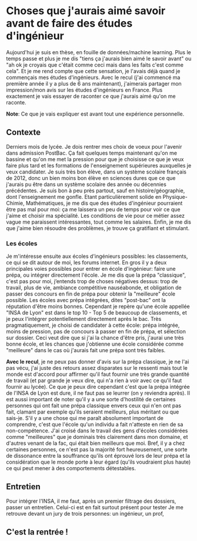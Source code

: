 # Choses que j'aurais aimé savoir avant de faire des études d'ingénieur

Aujourd'hui je suis en thèse, en fouille de données/machine learning. Plus le temps passe et plus je me dis "tiens ça j'aurais bien aimé le savoir avant" ou "ah ok je croyais que c'était comme ceci mais dans les faits c'est comme cela". 
Et je me rend compte que cette sensation, je l'avais déjà quand je commençais mes études d'ingénieurs. Avec le recul (j'ai commencé ma première année il y a plus de 6 ans maintenant), j'aimerais partager mon impression/mon avis sur les études d'ingénieurs en France. Plus exactement je vais essayer de raconter ce que j'aurais aimé qu'on me raconte.

**Note**: Ce que je vais expliquer est avant tout une expérience personnelle. 

## Contexte
Derniers mois de lycée. Je dois rentrer mes choix de voeux pour l'avenir dans admission PostBac. Ça fait quelques temps maintenant qu'on me bassine et qu'on me met la pression pour que je choisisse ce que je veux faire plus tard et les formations de l'enseignement supérieures auxquelles je veux candidater. 
Je suis très bon élève, dans un système scolaire français de 2012, donc un bien moins bon élève en sciences dures que ce que j'aurais pu être dans un système scolaire des année ou décennies précédentes. Je suis bon à peu près partout, sauf en histoire/géographie, dont l'enseignement me gonfle. Etant particulièrement solide en Physique-Chimie, Mathématiques, je me dis que des études d'ingénieur pourraient être pas mal pour moi: ça me laissera un peu de temps pour voir ce que j'aime et choisir ma spécialité. Les conditions de vie pour ce métier assez vague me paraissent intéressantes, tout comme les salaires. Enfin, je me dis que j'aime bien résoudre des problèmes, je trouve ça gratifiant et stimulant. 

### Les écoles
Je m'intéresse ensuite aux écoles d'ingénieurs possibles: les classements, ce qui se dit autour de moi, les forums internet. En gros il y a deux principales voies possibles pour entrer en école d'ingénieur: faire une prépa, ou intégrer directement l'école. Je me dis que la prépa "classique", c'est pas pour moi, j’entends trop de choses négatives dessus: trop de travail, plus de vie, ambiance compétitive nauséabonde, et obligation de passer des concours en fin de prépa pour obtenir la "meilleure" école possible. Les écoles avec prépa intégrées, dites "post-bac" ont la réputation d'être moins bonnes.  Cependant je repère qu'une école appellée "INSA de Lyon" est dans le top 10 - Top 5 de beaucoup de classements, et je peux l'intégrer potentiellement directement après le bac. Très pragmatiquement, je choisi de candidater à cette école: prépa intégrée, moins de pression, pas de concours à passer en fin de prépa, et sélection sur dossier. Ceci veut dire que si j'ai la chance d'être pris, j'aurai une très bonne école, et les chances que j'obtienne une école considérée comme "meilleure" dans le cas où j'aurais fait une prépa sont très faibles.

**Avec le recul**, je ne peux pas donner d'avis sur la prépa classique, je ne l'ai pas vécu, j'ai juste des retours assez disparates sur le ressenti mais tout le monde est d'accord pour affirmer qu'il faut fournir une très grande quantité de travail (et par grande je veux dire, qui n'a rien à voir avec ce qu'il faut fournir au lycée). Ce que je peux dire cependant c'est que la prépa intégrée de l'INSA de Lyon est dure, il ne faut pas se leurrer (on y reviendra après). Il est aussi important de noter qu'il y a une sorte d'hostilité de certaines personnes qui ont fait une prépa classique envers ceux qui n'en ont pas fait, clamant par exemple qu'ils seraient meilleurs, plus méritant ou que sais-je. S'il y a une chose qui me paraît absolument important de comprendre, c'est que l'école qu'un individu a fait n'atteste en rien de sa non-compétence. J'ai croisé dans le travail des gens d'écoles considérées comme "meilleures" que je dominais très clairement dans mon domaine, et d'autres venant de la fac, qui était bien meilleurs que moi. Bref, il y a chez certaines personnes, ce n'est pas la majorité fort heureusement, une sorte de dissonance entre la souffrance qu'ils ont éprouvé lors de leur prépa et la considération que le monde porte à leur égard (qu'ils voudraient plus haute) ce qui peut mener à des comportements détestables.

## Entretien
Pour intégrer l'INSA, il me faut, après un premier filtrage des dossiers, passer un entretien. Celui-ci est en fait surtout présent pour tester 
Je me retrouve devant un jury de trois personnes: un ingénieur, un prof, 

## C'est la rentrée !





